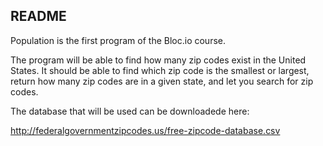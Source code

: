 README
------

Population is the first program of the Bloc.io course.

The program will be able to find how many zip codes exist in the United States. It should be able to find which zip code is the smallest or largest, return how many zip codes are in a given state, and let you search for zip codes.

The database that will be used can be downloadede here:

http://federalgovernmentzipcodes.us/free-zipcode-database.csv